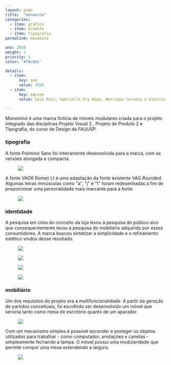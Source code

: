 ```yaml
---
layout: page
title:  "monominó"
categories:
  - item: gráfico
  - item: produto
  - item: tipografia
permalink: monomino

ano: 2010
weight: 1
priority: 1
color: '#78c6dc'

details:
  - item:
      key: ano
      value: 2010
  - item:
      key: equipe
      value: Caio Reis, Gabrielle Ery Higa, Henrique Corazza e Vinicius Hernandez

---
```


Monominó é uma marca fictícia de móveis modulares criada para o projeto integrado  das disciplinas Projeto Visual 2 , Projeto de Produto 2 e Tipografia, do curso de Design da FAUUSP.

### tipografia

A fonte Poliminó Sans foi inteiramente desenvolvida para a marca, com as versões alongada e compacta.

<figure><img class="img_small" src="{{ site.baseurl }}/assets/monomino/tipo_polimino.png"/></figure>

A fonte VAG6 Roman Lt é uma adaptação da fonte existente VAG Rounded. Algumas letras minúsculas como "a", "j" e "t" foram redesenhadas a fim de proporcionar uma personalidade mais marcante para a fonte.

<figure><img class="img_small" src="{{ site.baseurl }}/assets/monomino/tipo_vag6.png"/></figure>

### identidade

A pesquisa em cima do conceito da loja levou à pesquisa do público alvo que consequentemente levou à pesquisa do mobiliário adquirido por esses consumidores. A marca buscou sintetizar a simplicidade e o refinamento estético vindos desse resultado.

<figure><img class="img_small" src="{{ site.baseurl }}/assets/monomino/logo_monomino.jpg"/></figure>
<figure><img class="img_small" src="{{ site.baseurl }}/assets/monomino/brand_tipos.jpg"/></figure>
<figure><img class="img_small" src="{{ site.baseurl }}/assets/monomino/brand_materiais.jpg"/></figure>
<figure><img class="img_small" src="{{ site.baseurl }}/assets/monomino/brand_camiseta.jpg"/></figure>

### mobiliário

Um dos requisitos do projeto era a multifuncionalidade. A partir da geração de partidos conceituais, foi escolhido ser desenvolvido um móvel que serviria tanto como mesa de escritório quanto de um aparador.

<figure><img class="img_small" src="{{ site.baseurl }}/assets/monomino/mesa_estudos.jpg"/></figure>

Com um mecanismo simples é possível esconder e proteger os objetos utilizados para trabalhar - como computador, anotações e canetas - simplesmente fechando a tampa. O móvel possui uma modularidade que permite compor uma mesa extendendo a largura.

<figure><img class="img_small" src="{{ site.baseurl }}/assets/monomino/mesa_expandida.png"/></figure>
